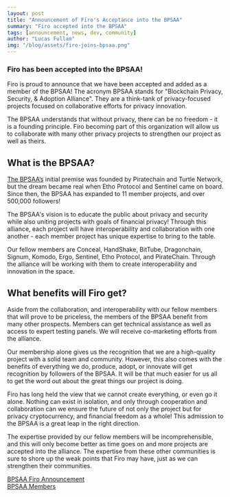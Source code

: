 ```yaml
---
layout: post
title: "Announcement of Firo's Acceptance into the BPSAA"
summary: "Firo accepted into the BPSAA"
tags: [announcement, news, dev, community]
author: "Lucas Fullam"
img: "/blog/assets/firo-joins-bpsaa.png"
---
```

### Firo has been accepted into the BPSAA!

Firo is proud to announce that we have been accepted and added as a member of the BPSAA! The acronym BPSAA stands for "Blockchain Privacy, Security, & Adoption Alliance". They are a think-tank of privacy-focused projects focused on collaborative efforts for privacy innovation.

The BPSAA understands that without privacy, there can be no freedom - it is a founding principle. Firo becoming part of this organization will allow us to collaborate with many other privacy projects to strengthen our project as well as theirs.


## What is the BPSAA?  

[The BPSAA’s](https://bpsaa.vision/) initial premise was founded by Piratechain and Turtle Network, but the dream became real when Etho Protocol and Sentinel came on board. Since then, the BPSAA has expanded to 11 member projects, and over 500,000 followers!

The BPSAA's vision is to educate the public about privacy and security while also uniting projects with goals of financial privacy! Through this alliance, each project will have interoperability and collaboration with one another - each member project has unique expertise to bring to the table.  

Our fellow members are Conceal, HandShake, BitTube, Dragonchain, Signum, Komodo, Ergo, Sentinel, Etho Protocol, and PirateChain. Through the alliance will be working with them to create interoperability and innovation in the space. 


## What benefits will Firo get? 

Aside from the collaboration, and interoperability with our fellow members that will prove to be priceless, the members of the BPSAA benefit from many other prospects. Members can get technical assistance as well as access to expert testing panels. We will receive co-marketing efforts from the alliance. 

Our membership alone gives us the recognition that we are a high-quality project with a solid team and community. However, this also comes with the benefits of everything we do, produce, adopt, or innovate will get recognition by followers of the BPSAA. It will be that much easier for us all to get the word out about the great things our project is doing. 

Firo has long held the view that we cannot create everything, or even go it alone. Nothing can exist in isolation, and only through cooperation and collaboration can we ensure the future of not only the project but for privacy cryptocurrency, and financial freedom as a whole! This admission to the BPSAA is a great leap in the right direction. 

The expertise provided by our fellow members will be incomprehensible, and this will only become better as time goes on and more projects are accepted into the alliance. The expertise from these other communities is sure to shore up the weak points that Firo may have, just as we can strengthen their communities. 

[BPSAA Firo Announcement](https://bpsaa.vision/firo-joins-the-bpsaa)  
[BPSAA Members](https://bpsaa.vision/members) 
